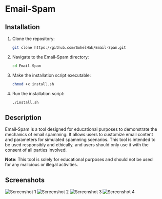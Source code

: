 # Email-Spam

## Installation

1. Clone the repository:
    ```bash
    git clone https://github.com/SohelHak/Email-Spam.git
    ```

2. Navigate to the Email-Spam directory:
    ```bash
    cd Email-Spam
    ```

3. Make the installation script executable:
    ```bash
    chmod +x install.sh
    ```

4. Run the installation script:
    ```bash
    ./install.sh
    ```

## Description

Email-Spam is a tool designed for educational purposes to demonstrate the mechanics of email spamming. It allows users to customize email content and parameters for simulated spamming scenarios. This tool is intended to be used responsibly and ethically, and users should only use it with the consent of all parties involved.

**Note:** This tool is solely for educational purposes and should not be used for any malicious or illegal activities.

## Screenshots

![Screenshot 1](screenshots/Screenshot1.JPG)
![Screenshot 2](screenshots/Screenshot2.JPG)
![Screenshot 3](screenshots/Screenshot3.JPG)
![Screenshot 4](screenshots/Screenshot4.JPG)
